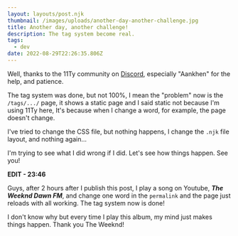 ```yaml
---
layout: layouts/post.njk
thumbnail: /images/uploads/another-day-another-challenge.jpg
title: Another day, another challenge!
description: The tag system become real.
tags:
  - dev
date: 2022-08-29T22:26:35.806Z
---
```

Well, thanks to the 11Ty community on [Discord](https://discord.com/invite/GBkBy9u), especially "Aankhen" for the help, and patience.

The tag system was done, but not 100%, I mean the "problem" now is the `/tags/.../` page, it shows a static page and I said static not because I'm using 11Ty here, It's because when I change a word, for example, the page doesn't change.

I've tried to change the CSS file, but nothing happens, I change the `.njk` file layout, and nothing again...

I'm trying to see what I did wrong if I did. Let's see how things happen. See you!

**EDIT - 23:46**

Guys, after 2 hours after I publish this post, I play a song on Youtube, ***The Weeknd Dawn FM***, and change one word in the `permalink` and the page just reloads with all working. The tag system now is done!

I don't know why but every time I play this album, my mind just makes things happen. Thank you The Weeknd!
